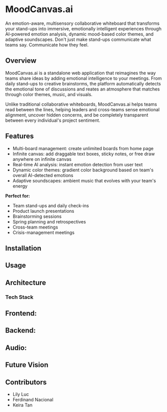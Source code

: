 # MoodCanvas.ai
An emotion-aware, multisensory collaborative whiteboard that transforms your stand-ups into immersive, emotionally intelligent experiences through AI-powered emotion analysis, dynamic mood-based color themes, and adaptive soundscapes. Don't just make stand-ups communicate what teams say. Communicate how they feel.

## Overview
MoodCanvas.ai is a standalone web application that reimagines the way teams share ideas by adding emotional intelligence to your meetings. From daily stand-ups to creative brainstorms, the platform automatically detects the emotional tone of discussions and reates an atmosphere that matches through color themes, music, and visuals.

Unlike traditional collaborative whiteboards, MoodCanvas.ai helps teams read between the lines, helping leaders and cross-teams sense emotional alignment, uncover hidden concerns, and be completely transparent between every individual's project sentiment.

## Features
- Multi-board management: create unlimited boards from home page
- Infinite canvas: add draggable text boxes, sticky notes, or free draw anywhere on infinite canvas
- Real-time AI analysis: instant emotion detection from user text
- Dynamic color themes: gradient color background based on team's overall AI-detected emotions
- Adaptive soundscapes: ambient music that evolves with your team's energy

**Perfect for:**
- Team stand-ups and daily check-ins
- Product launch presentations
- Brainstorming sessions
- Spring planning and retrospectives
- Cross-team meetings
- Crisis-management meetings

## Installation

## Usage

## Architecture
### Tech Stack
**Frontend:**
- 

**Backend:**
- 

**Audio:**
- 

## Future Vision

## Contributors
- Lily Luc
- Ferdinand Nacional
- Keira Tan

